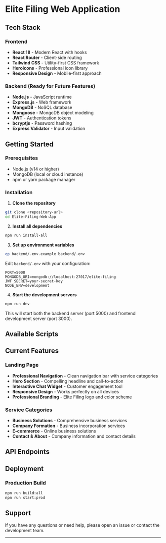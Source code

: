 # Elite Filing Web Application

## Tech Stack

### Frontend
- **React 18** - Modern React with hooks
- **React Router** - Client-side routing
- **Tailwind CSS** - Utility-first CSS framework
- **Heroicons** - Professional icon library
- **Responsive Design** - Mobile-first approach

### Backend (Ready for Future Features)
- **Node.js** - JavaScript runtime
- **Express.js** - Web framework
- **MongoDB** - NoSQL database
- **Mongoose** - MongoDB object modeling
- **JWT** - Authentication tokens
- **bcryptjs** - Password hashing
- **Express Validator** - Input validation

## Getting Started

### Prerequisites
- Node.js (v14 or higher)
- MongoDB (local or cloud instance)
- npm or yarn package manager

### Installation

1. **Clone the repository**
```bash
git clone <repository-url>
cd Elite-Filing-Web-App
```

2. **Install all dependencies**
```bash
npm run install-all
```

3. **Set up environment variables**
```bash
cp backend/.env.example backend/.env
```

Edit `backend/.env` with your configuration:
```env
PORT=5000
MONGODB_URI=mongodb://localhost:27017/elite-filing
JWT_SECRET=your-secret-key
NODE_ENV=development
```

4. **Start the development servers**
```bash
npm run dev
```

This will start both the backend server (port 5000) and frontend development server (port 3000).

## Available Scripts

## Current Features

### Landing Page
- **Professional Navigation** - Clean navigation bar with service categories
- **Hero Section** - Compelling headline and call-to-action
- **Interactive Chat Widget** - Customer engagement tool
- **Responsive Design** - Works perfectly on all devices
- **Professional Branding** - Elite Filing logo and color scheme

### Service Categories
- **Business Solutions** - Comprehensive business services
- **Company Formation** - Business incorporation services
- **E-commerce** - Online business solutions
- **Contact & About** - Company information and contact details

## API Endpoints 


## Deployment

### Production Build
```bash
npm run build:all
npm run start:prod
```

## Support

If you have any questions or need help, please open an issue or contact the development team.

---
